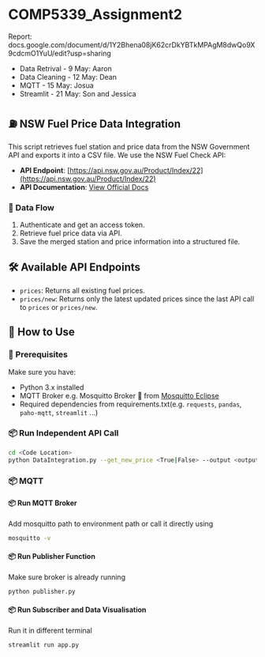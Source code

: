 # COMP5339_Assignment2
Report: docs.google.com/document/d/1Y2Bhena08jK62crDkYBTkMPAgM8dwQo9X9cdcmO1YuU/edit?usp=sharing
* Data Retrival - 9 May: Aaron
* Data Cleaning - 12 May: Dean
* MQTT - 15 May: Josua
* Streamlit - 21 May: Son and Jessica

## ⛽ NSW Fuel Price Data Integration

This script retrieves fuel station and price data from the NSW Government API and exports it into a CSV file. We use the NSW Fuel Check API:

- **API Endpoint**: [https://api.nsw.gov.au/Product/Index/22](https://api.nsw.gov.au/Product/Index/22)
- **API Documentation**: [View Official Docs](https://api.nsw.gov.au/Product/Index/22#v-pills-doc)

### 🔄 Data Flow

1. Authenticate and get an access token.
2. Retrieve fuel price data via API.
3. Save the merged station and price information into a structured file.

## 🛠 Available API Endpoints

- `prices`: Returns all existing fuel prices.
- `prices/new`: Returns only the latest updated prices since the last API call to `prices` or `prices/new`.

## 🚀 How to Use

### 🔧 Prerequisites

Make sure you have:

- Python 3.x installed
- MQTT Broker e.g. Mosquitto Broker 🦟 from [Mosquitto Eclipse](https://mosquitto.org/download/)
- Required dependencies from requirements.txt(e.g. `requests`, `pandas`, `paho-mqtt`, `streamlit` ...)

### 📦 Run Independent API Call 
```bash
cd <Code Location>
python DataIntegration.py --get_new_price <True|False> --output <output_filename.csv>
```

### 📦 MQTT
#### 📦 Run MQTT Broker
Add mosquitto path to environment path or call it directly using
```bash
mosquitto -v
```
#### 📦 Run Publisher Function
Make sure broker is already running
```bash
python publisher.py
```
#### 📦 Run Subscriber and Data Visualisation
Run it in different terminal
```bash
streamlit run app.py
```

